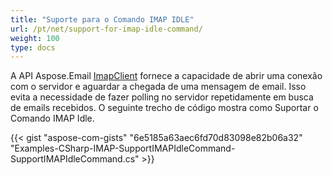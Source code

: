 ```yaml
---
title: "Suporte para o Comando IMAP IDLE"
url: /pt/net/support-for-imap-idle-command/
weight: 100
type: docs
---
```

  
A API Aspose.Email [ImapClient](https://reference.aspose.com/email/net/aspose.email.clients.imap/imapclient/) fornece a capacidade de abrir uma conexão com o servidor e aguardar a chegada de uma mensagem de email. Isso evita a necessidade de fazer polling no servidor repetidamente em busca de emails recebidos. O seguinte trecho de código mostra como Suportar o Comando IMAP Idle.  
  
{{< gist "aspose-com-gists" "6e5185a63aec6fd70d83098e82b06a32" "Examples-CSharp-IMAP-SupportIMAPIdleCommand-SupportIMAPIdleCommand.cs" >}}
